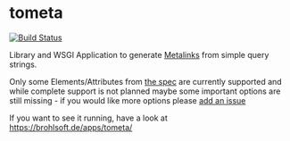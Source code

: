 # tometa

[![Build Status](https://travis-ci.org/janbrohl/tometa.svg?branch=master)](https://travis-ci.org/janbrohl/tometa)

Library and WSGI Application to generate [Metalinks](https://en.wikipedia.org/wiki/Metalink) from simple query strings.

Only some Elements/Attributes from [the spec](https://tools.ietf.org/html/rfc5854) are currently supported and while complete support is not planned maybe some important options are still missing - if you would like more options please [add an issue](https://github.com/janbrohl/tometa/issues/new)

If you want to see it running, have a look at https://brohlsoft.de/apps/tometa/ 
